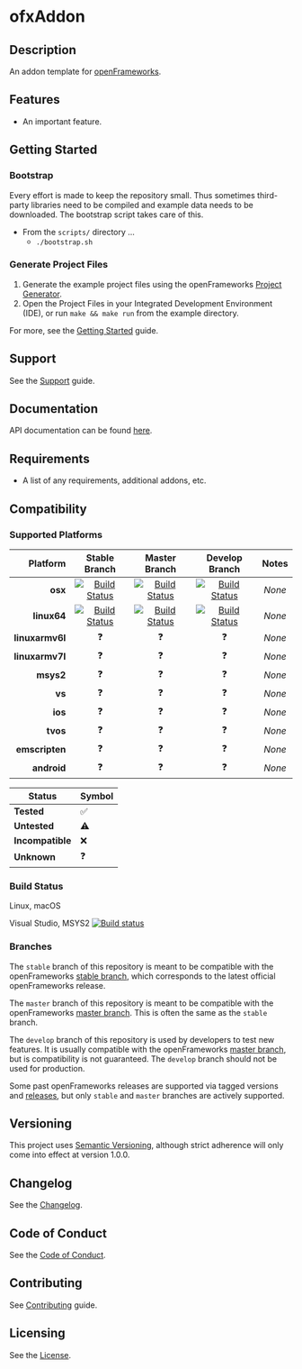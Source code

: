 # ofxAddon

## Description

An addon template for [openFrameworks](https://openframeworks.cc).

## Features

- An important feature.

## Getting Started

### Bootstrap

Every effort is made to keep the repository small. Thus sometimes third-party libraries need to be compiled and example data needs to be downloaded. The bootstrap script takes care of this.

- From the `scripts/` directory ...
  - `./bootstrap.sh`

### Generate Project Files

1. Generate the example project files using the openFrameworks [Project Generator](http://openframeworks.cc/learning/01_basics/how_to_add_addon_to_project/).
1. Open the Project Files in your Integrated Development Environment (IDE), or run `make && make run` from the example directory.

For more, see the [Getting Started](docs/GETTING_STARTED.md) guide.

## Support

See the [Support](docs/SUPPORT.md) guide.

## Documentation

API documentation can be found [here](https://bakercp.github.io/ofxAddon/).

## Requirements

- A list of any requirements, additional addons, etc.

## Compatibility

### Supported Platforms

| Platform          | Stable Branch | Master Branch | Develop Branch | Notes |
|------------------:|:--------:|:--------:|:---------:|:-------:|
| **osx**           |[![Build Status](https://travis-ci.org/bakercp/ofxAddon.svg?branch=stable)](https://travis-ci.org/bakercp/ofxAddon)|[![Build Status](https://travis-ci.org/bakercp/ofxAddon.svg?branch=master)](https://travis-ci.org/bakercp/ofxAddon)|[![Build Status](https://travis-ci.org/bakercp/ofxAddon.svg?branch=develop)](https://travis-ci.org/bakercp/ofxAddon)| _None_ |
| **linux64**           |[![Build Status](https://travis-ci.org/bakercp/ofxAddon.svg?branch=stable)](https://travis-ci.org/bakercp/ofxAddon)|[![Build Status](https://travis-ci.org/bakercp/ofxAddon.svg?branch=master)](https://travis-ci.org/bakercp/ofxAddon)|[![Build Status](https://travis-ci.org/bakercp/ofxAddon.svg?branch=develop)](https://travis-ci.org/bakercp/ofxAddon)| _None_ |
| **linuxarmv6l**   |      ❓      |      ❓      |      ❓      | _None_ |
| **linuxarmv7l**   |      ❓      |      ❓      |      ❓      | _None_ |
| **msys2**         |      ❓      |      ❓      |      ❓      | _None_ |
| **vs**            |      ❓      |      ❓      |      ❓      | _None_ |
| **ios**           |      ❓      |      ❓      |      ❓      | _None_ |
| **tvos**          |      ❓      |      ❓      |      ❓      | _None_ |
| **emscripten**    |      ❓      |      ❓      |      ❓      | _None_ |
| **android**       |      ❓      |      ❓      |      ❓      | _None_ |

|      Status      | Symbol |
|------------------|--------|
| **Tested**       |   ✅   | 
| **Untested**     |   ⚠️   |
| **Incompatible** |   ❌   |
| **Unknown**      |   ❓   |

### Build Status

Linux, macOS

Visual Studio, MSYS2 [![Build status](https://ci.appveyor.com/api/projects/status/krr0ck8ffida8nsj/branch/master?svg=true)](https://ci.appveyor.com/project/bakercp/ofxio/branch/master)

### Branches

The `stable` branch of this repository is meant to be compatible with the openFrameworks [stable branch](https://github.com/openframeworks/openFrameworks/tree/stable), which corresponds to the latest official openFrameworks release.

The `master` branch of this repository is meant to be compatible with the openFrameworks [master branch](https://github.com/openframeworks/openFrameworks/tree/master). This is often the same as the `stable` branch.

The `develop` branch of this repository is used by developers to test new features. It is usually compatible with the openFrameworks [master branch](https://github.com/openframeworks/openFrameworks/tree/master), but is compatibility is not guaranteed. The `develop` branch should not be used for production.

Some past openFrameworks releases are supported via tagged versions and [releases](/releases/), but only `stable` and `master` branches are actively supported.

## Versioning

This project uses [Semantic Versioning](http://semver.org/spec/v2.0.0.html), although strict adherence will only come into effect at version 1.0.0.

## Changelog

See the [Changelog](CHANGELOG.md).

## Code of Conduct

See the [Code of Conduct](docs/CODE_OF_CONDUCT.md).

## Contributing

See [Contributing](docs/CONTRIBUTING.md) guide.

## Licensing

See the [License](LICENSE.md).
